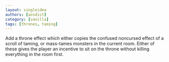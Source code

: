```yaml
---
layout: singleidea
authors: [aosdict]
category: [vanilla]
tags: [thrones, taming]
---
```

Add a throne effect which either copies the confused noncursed effect of a
scroll of taming, or mass-tames monsters in the current room. Either of these
gives the player an incentive to sit on the throne without killing everything in
the room first.
